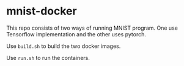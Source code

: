 # mnist-docker

This repo consists of two ways of running MNIST program. 
One use Tensorflow implementation and the other uses pytorch.

Use `build.sh` to build the two docker images.

Use `run.sh` to run the containers.


